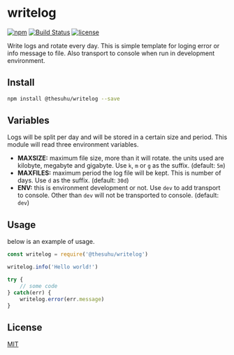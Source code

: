 # writelog

[![npm](https://img.shields.io/npm/v/@thesuhu/writelog.svg?style=flat-square)](https://www.npmjs.com/package/@thesuhu/writelog)
[![Build Status](https://img.shields.io/travis/thesuhu/writelog.svg?branch=main&style=flat-square)](https://app.travis-ci.com/thesuhu/writelog)
[![license](https://img.shields.io/github/license/thesuhu/writelog?style=flat-square)](https://github.com/thesuhu/writelog/blob/master/LICENSE)


Write logs and rotate every day. This is simple template for loging error or info message to file. Also transport to console when run in development environment.

## Install

```sh
npm install @thesuhu/writelog --save
```

## Variables

Logs will be split per day and will be stored in a certain size and period. This module will read three environment variables.
* **MAXSIZE:** maximum file size, more than it will rotate. the units used are kilobyte, megabyte and gigabyte. Use `k`, `m` or `g` as the suffix. (default: `5m`) 
* **MAXFILES:** maximum period the log file will be kept. This is number of days. Use `d` as the suffix. (default: `30d`)
* **ENV:** this is environment development or not. Use `dev` to add transport to console. Other than `dev` will not be transported to console. (default: `dev`)

## Usage

below is an example of usage.
```js
const writelog = require('@thesuhu/writelog')

writelog.info('Hello world!')

try {
    // some code
} catch(err) {
    writelog.error(err.message)
}
```

## License

[MIT](https://github.com/thesuhu/writelog/blob/master/LICENSE)